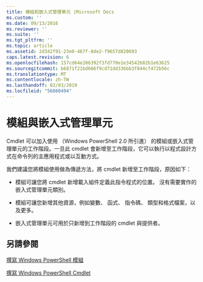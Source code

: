 ```yaml
---
title: 模組和嵌入式管理單元 |Microsoft Docs
ms.custom: ''
ms.date: 09/13/2016
ms.reviewer: ''
ms.suite: ''
ms.tgt_pltfrm: ''
ms.topic: article
ms.assetid: 2d342f91-23e0-467f-8de2-f9657d820693
caps.latest.revision: 6
ms.openlocfilehash: 157cd64e286392f3fd770e1e34542682b1e63625
ms.sourcegitcommit: b6871f21bd666f9cd71dd336bb3f844cf472b56c
ms.translationtype: MT
ms.contentlocale: zh-TW
ms.lasthandoff: 02/03/2019
ms.locfileid: "56860494"
---
```

# <a name="modules-and-snap-ins"></a>模組與嵌入式管理單元

Cmdlet 可以加入使用 （Windows PowerShell 2.0 所引進） 的模組或嵌入式管理單元的工作階段。一旦此 cmdlet 會新增至工作階段，它可以執行以程式設計方式在命令列的主應用程式或以互動方式。

我們建議您將模組使用做為傳遞方法，將 cmdlet 新增至工作階段，原因如下：

- 模組可讓您將 cmdlet 新增載入組件定義此指令程式的位置。 沒有需要實作的嵌入式管理單元類別。

- 模組可讓您新增其他資源，例如變數、 函式、 指令碼、 類型和格式檔案，以及更多。

- 嵌入式管理單元可用於只新增到工作階段的 cmdlet 與提供者。

## <a name="see-also"></a>另請參閱

[撰寫 Windows PowerShell 模組](../module/writing-a-windows-powershell-module.md)

[撰寫 Windows PowerShell Cmdlet](./writing-a-windows-powershell-cmdlet.md)

